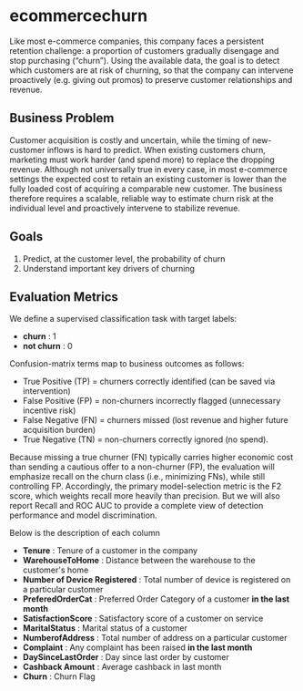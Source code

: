 # ecommercechurn

Like most e-commerce companies, this company faces a persistent retention challenge: a proportion of customers gradually disengage and stop purchasing (“churn”). Using the available data, the goal is to detect which customers are at risk of churning, so that the company can intervene proactively (e.g. giving out promos) to preserve customer relationships and revenue.

## Business Problem
Customer acquisition is costly and uncertain, while the timing of new-customer inflows is hard to predict. When existing customers churn, marketing must work harder (and spend more) to replace the dropping revenue. Although not universally true in every case, in most e-commerce settings the expected cost to retain an existing customer is lower than the fully loaded cost of acquiring a comparable new customer. The business therefore requires a scalable, reliable way to estimate churn risk at the individual level and proactively intervene to stabilize revenue.

## Goals 
1. Predict, at the customer level, the probability of churn
2. Understand important key drivers of churning


## Evaluation Metrics
We define a supervised classification task with target labels: 
* **churn** : 1
* **not churn** : 0

Confusion-matrix terms map to business outcomes as follows:
* True Positive (TP) = churners correctly identified (can be saved via intervention)
* False Positive (FP) = non-churners incorrectly flagged (unnecessary incentive risk)
* False Negative (FN) = churners missed (lost revenue and higher future acquisition burden)
* True Negative (TN) = non-churners correctly ignored (no spend).

Because missing a true churner (FN) typically carries higher economic cost than sending a cautious offer to a non-churner (FP), the evaluation will emphasize recall on the churn class (i.e., minimizing FNs), while still controlling FP. Accordingly, the primary model-selection metric is the F2 score, which weights recall more heavily than precision. But we will also report Recall and ROC AUC to provide a complete view of detection performance and model discrimination.

Below is the description of each column 
* **Tenure** : Tenure of a customer in the company
* **WarehouseToHome** : Distance between the warehouse to the customer's home
* **Number of Device Registered** : Total number of device is registered on a particular customer
* **PreferedOrderCat** : Preferred Order Category of a customer **in the last month**
* **SatisfactionScore** : Satisfactory score of a customer on service
* **MaritalStatus** : Marital status of a customer
* **NumberofAddress** : Total number of address on a particular customer
* **Complaint** : Any complaint has been raised **in the last month**
* **DaySinceLastOrder** : Day since last order by customer
* **Cashback Amount** : Average cashback in last month
* **Churn** : Churn Flag

